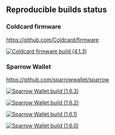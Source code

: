 ## Reproducible builds status

### Coldcard firmware
https://github.com/Coldcard/firmware

[![Coldcard firmware build (4.1.3)](https://github.com/tenyo/repro-builds/actions/workflows/coldcard-fw_4.1.3.yml/badge.svg)](https://github.com/tenyo/repro-builds/actions/workflows/coldcard-fw_4.1.3.yml)

### Sparrow Wallet
https://github.com/sparrowwallet/sparrow

[![Sparrow Wallet build (1.6.3)](https://github.com/tenyo/repro-builds/actions/workflows/sparrowwallet_1.6.3.yml/badge.svg)](https://github.com/tenyo/repro-builds/actions/workflows/sparrowwallet_1.6.3.yml)

[![Sparrow Wallet build (1.6.2)](https://github.com/tenyo/repro-builds/actions/workflows/sparrowwallet_1.6.2.yml/badge.svg)](https://github.com/tenyo/repro-builds/actions/workflows/sparrowwallet_1.6.2.yml)

[![Sparrow Wallet build (1.6.1)](https://github.com/tenyo/repro-builds/actions/workflows/sparrowwallet_1.6.1.yml/badge.svg)](https://github.com/tenyo/repro-builds/actions/workflows/sparrowwallet_1.6.1.yml)

[![Sparrow Wallet build (1.6.0)](https://github.com/tenyo/repro-builds/actions/workflows/sparrowwallet_1.6.0.yml/badge.svg)](https://github.com/tenyo/repro-builds/actions/workflows/sparrowwallet_1.6.0.yml)
